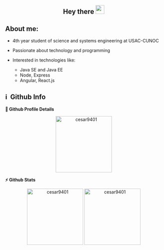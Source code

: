 <h2 align="center">
	Hey there <img src="https://media.giphy.com/media/hvRJCLFzcasrR4ia7z/giphy.gif" width="28" />
</h2>

## About me:

-   4th year student of science and systems engineering at USAC-CUNOC
-   Passionate about technology and programming

-   Interested in technologies like:
    -   Java SE and Java EE
    -   Node, Express
    -   Angular, React.js

<h2>ℹ️ &nbsp;Github Info</h2>

<summary><b>🔎 Github Profile Details</b></summary>
<p align="center"><img height="180em" src="https://github-profile-summary-cards.vercel.app/api/cards/profile-details?username=cesar9401&theme=github_dark" alt="cesar9401" align = "center"/></p>

<summary><b>⚡ Github Stats</b></summary>
<p align="center"><img height="180em" src="https://github-readme-stats.vercel.app/api?username=cesar9401&hide_border=true&count_private=true&show_icons=true&theme=github_dark" alt="cesar9401" align = "center"/>
<img height="180em" src="https://github-readme-stats.vercel.app/api/top-langs?username=cesar9401&show_icons=true&locale=en&layout=compact&hide_border=true&theme=github_dark" alt="cesar9401" align = "center"/></p>

<!-- <summary><b>🔥 Github Streaks</b></summary>
<p align="center"><img src="https://github-readme-streak-stats.herokuapp.com/?user=cesar9401&theme=black-ice&hide_border=true&stroke=0000&background=0D1117&ring=e05397&fire=e05397&currStreakLabel=e05397" alt="cesar9401" /></p>

<summary><b>📊 Github Contribution Graph</b></summary>
<p align="center"<a href="#"><img alt="Ashish Kumar Activity Graph" src="https://activity-graph.herokuapp.com/graph?username=cesar9401&bg_color=0D1117&color=e05397&line=e05397&point=FFFFFF&hide_border=true&" /></a></p> -->

<!--
**cesar9401/cesar9401** is a ✨ _special_ ✨ repository because its `README.md` (this file) appears on your GitHub profile.

Here are some ideas to get you started:

-   🔭 I’m currently working on ...
-   🌱 I’m currently learning ...
-   👯 I’m looking to collaborate on ...
-   🤔 I’m looking for help with ...
-   💬 Ask me about ...
-   📫 How to reach me: ...
-   😄 Pronouns: ...
-   ⚡ Fun fact: ...
-->
